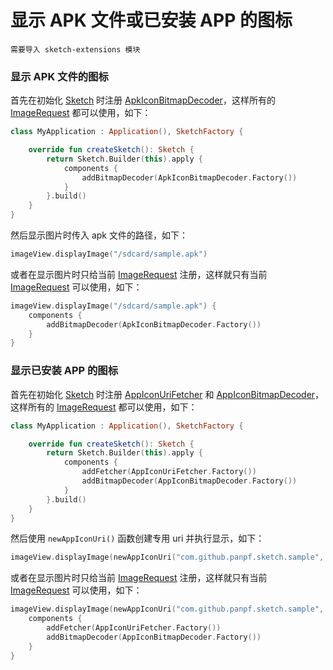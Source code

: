 [//]: # (todo update doc)

# 显示 APK 文件或已安装 APP 的图标

`需要导入 sketch-extensions 模块`

### 显示 APK 文件的图标

首先在初始化 [Sketch] 时注册 [ApkIconBitmapDecoder]，这样所有的 [ImageRequest] 都可以使用，如下：

```kotlin
class MyApplication : Application(), SketchFactory {

    override fun createSketch(): Sketch {
        return Sketch.Builder(this).apply {
            components {
                addBitmapDecoder(ApkIconBitmapDecoder.Factory())
            }
        }.build()
    }
}
```

然后显示图片时传入 apk 文件的路径，如下：

```kotlin
imageView.displayImage("/sdcard/sample.apk")
```

或者在显示图片时只给当前 [ImageRequest] 注册，这样就只有当前 [ImageRequest] 可以使用，如下：

```kotlin
imageView.displayImage("/sdcard/sample.apk") {
    components {
        addBitmapDecoder(ApkIconBitmapDecoder.Factory())
    }
}
```

### 显示已安装 APP 的图标

首先在初始化 [Sketch] 时注册 [AppIconUriFetcher] 和 [AppIconBitmapDecoder]，这样所有的 [ImageRequest] 都可以使用，如下：

```kotlin
class MyApplication : Application(), SketchFactory {

    override fun createSketch(): Sketch {
        return Sketch.Builder(this).apply {
            components {
                addFetcher(AppIconUriFetcher.Factory())
                addBitmapDecoder(AppIconBitmapDecoder.Factory())
            }
        }.build()
    }
}
```

然后使用 `newAppIconUri()` 函数创建专用 uri 并执行显示，如下：

```kotlin
imageView.displayImage(newAppIconUri("com.github.panpf.sketch.sample", 1))
```

或者在显示图片时只给当前 [ImageRequest] 注册，这样就只有当前 [ImageRequest] 可以使用，如下：

```kotlin
imageView.displayImage(newAppIconUri("com.github.panpf.sketch.sample", 1)) {
    components {
        addFetcher(AppIconUriFetcher.Factory())
        addBitmapDecoder(AppIconBitmapDecoder.Factory())
    }
}
```

[Sketch]: ../../sketch/src/main/java/com/github/panpf/sketch/Sketch.kt

[AppIconBitmapDecoder]: ../../sketch-extensions/src/main/java/com/github/panpf/sketch/decode/AppIconBitmapDecoder.kt

[ApkIconBitmapDecoder]: ../../sketch-extensions/src/main/java/com/github/panpf/sketch/decode/ApkIconBitmapDecoder.kt

[AppIconUriFetcher]: ../../sketch-extensions/src/main/java/com/github/panpf/sketch/fetch/AppIconUriFetcher.kt

[ImageRequest]: ../../sketch/src/main/java/com/github/panpf/sketch/request/ImageRequest.kt